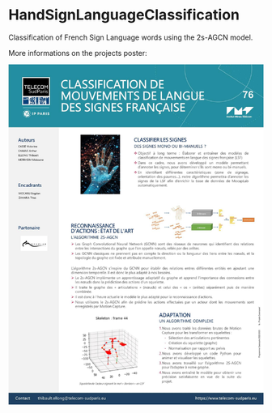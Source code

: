 # HandSignLanguageClassification
Classification of French Sign Language words using the 2s-AGCN model.

More informations on the projects poster:

![Project Poster](./posterCassiopee.png)

